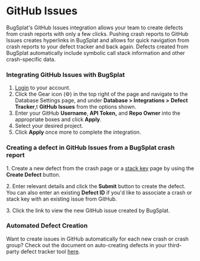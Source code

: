 # GitHub Issues

BugSplat's GitHub Issues integration allows your team to create defects from crash reports with only a few clicks. Pushing crash reports to GitHub Issues creates hyperlinks in BugSplat and allows for quick navigation from crash reports to your defect tracker and back again. Defects created from BugSplat automatically include symbolic call stack information and other crash-specific data.

### Integrating GitHub Issues with BugSplat

1. [Login](https://app.bugsplat.com/cognito/login) to your account.
2. Click the Gear icon (⚙️) in the top right of the page and navigate to the Database Settings page, and under **Database > Integrations >** **Defect Tracker**,t **GitHub Issues** from the options shown.
3. Enter your GitHub **Username**, **API Token,** and **Repo Owner** into the appropriate boxes and click **Apply**.
4. Select your desired project.
5. Click **Apply** once more to complete the integration.

### Creating a defect in GitHub Issues from a BugSplat crash report

1\. Create a new defect from the crash page or a [stack key](../../../../education/bugsplat-terminology.md#stack-key) page by using the **Create Defect** button.

2\. Enter relevant details and click the **Submit** button to create the defect. You can also enter an existing **Defect ID** if you'd like to associate a crash or stack key with an existing issue from GitHub.

3\. Click the link to view the new GitHub issue created by BugSplat.

### Automated Defect Creation

Want to create issues in GitHub automatically for each new crash or crash group? Check out the document on auto-creating defects in your third-party defect tracker tool [here](auto-creating-defects-from-bugsplat-databases-in-attached-third-party-trackers.md).
